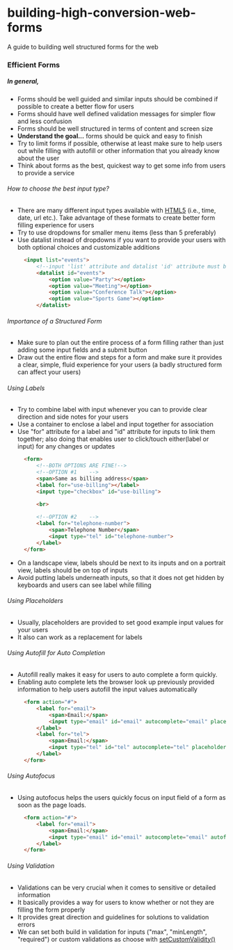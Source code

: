 # building-high-conversion-web-forms
A guide to building well structured forms for the web

### Efficient Forms

##### In general,
* Forms should be well guided and similar inputs should be combined if possible to create a better flow for users
* Forms should have well defined validation messages for simpler flow and less confusion
* Forms should be well structured in terms of content and screen size
* __Understand the goal...__ forms should be quick and easy to finish
* Try to limit forms if possible, otherwise at least make sure to help users out while filling with autofill or other information that you already know about the user
* Think about forms as the best, quickest way to get some info from users to provide a service

###### How to choose the best input type?
* There are many different input types available with [HTML5](https://developer.mozilla.org/en-US/docs/Web/HTML/Element/input) (i.e., time, date, url etc.). Take advantage of these formats to create better form filling experience for users
* Try to use dropdowns for smaller menu items (less than 5 preferably)
* Use datalist instead of dropdowns if you want to provide your users with both optional choices and customizable additions
    ```html
      <input list="events">   
          <!--input 'list' attribute and datalist 'id' attribute must be same-->
          <datalist id="events">  
              <option value="Party"></option>
              <option value="Meeting"></option>
              <option value="Conference Talk"></option>
              <option value="Sports Game"></option>
          </datalist>
    ```    
    
    
###### Importance of a Structured Form
* Make sure to plan out the entire process of a form filling rather than just adding some input fields and a submit button
* Draw out the entire flow and steps for a form and make sure it provides a clear, simple, fluid experience for your users (a badly structured form can affect your users)

###### Using Labels
* Try to combine label with input whenever you can to provide clear direction and side notes for your users
* Use a container to enclose a label and input together for association
* Use "for" attribute for a label and "id" attribute for inputs to link them together; also doing that enables user to click/touch either(label or input) for any changes or updates
    ```html
      <form>  
          <!--BOTH OPTIONS ARE FINE!-->
          <!--OPTION #1    -->
          <span>Same as billing address</span>
          <label for="use-billing"></label>
          <input type="checkbox" id="use-billing">
  
          <br>
          
          <!--OPTION #2    -->
          <label for="telephone-number">
              <span>Telephone Number</span>
              <input type="tel" id="telephone-number">
          </label>
      </form>
    ```
* On a landscape view, labels should be next to its inputs and on a portrait view, labels should be on top of inputs    
* Avoid putting labels underneath inputs, so that it does not get hidden by keyboards and users can see label while filling  
  
###### Using Placeholders
* Usually, placeholders are provided to set good example input values for your users
* It also can work as a replacement for labels

###### Using Autofill for Auto Completion
* Autofill really makes it easy for users to auto complete a form quickly.
* Enabling auto complete lets the browser look up previously provided information to help users autofill the input values automatically
    ```html
      <form action="#">
          <label for="email">
              <span>Email:</span>
              <input type="email" id="email" autocomplete="email" placeholder="Email">
          </label>
          <label for="tel">
              <span>Email:</span>
              <input type="tel" id="tel" autocomplete="tel" placeholder="Telephone Number">
          </label>
      </form>
    ```
    
###### Using Autofocus
* Using autofocus helps the users quickly focus on input field of a form as soon as the page loads.
    ```html
      <form action="#">
          <label for="email">
              <span>Email:</span>
              <input type="email" id="email" autocomplete="email" autofocus placeholder="Email">
          </label>
      </form>
    ```
    
###### Using Validation
* Validations can be very crucial when it comes to sensitive or detailed information
* It basically provides a way for users to know whether or not they are filling the form properly
* It provides great direction and guidelines for solutions to validation errors 
* We can set both build in validation for inputs ("max", "minLength", "required") or custom validations as choose with [setCustomValidity()](https://developer.mozilla.org/en-US/docs/Web/API/HTMLSelectElement/setCustomValidity)
